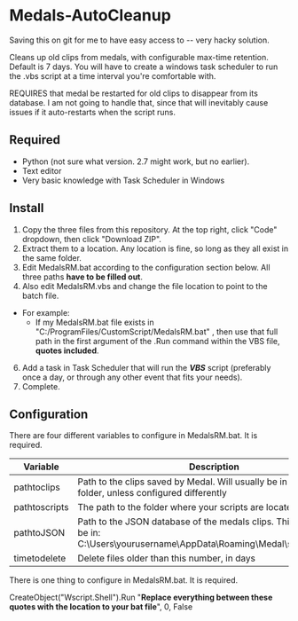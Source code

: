 # Medals-AutoCleanup
Saving this on git for me to have easy access to -- very hacky solution. 

Cleans up old clips from medals, with configurable max-time retention. Default is 7 days. You will have to create a windows task scheduler to run the .vbs script at a time interval you're comfortable with.

REQUIRES that medal be restarted for old clips to disappear from its database. I am not going to handle that, since that will inevitably cause issues if it auto-restarts when the script runs.

## Required
  - Python (not sure what version. 2.7 might work, but no earlier).
  - Text editor
  - Very basic knowledge with Task Scheduler in Windows

## Install
1. Copy the three files from this repository. At the top right, click "Code" dropdown, then click "Download ZIP".
2. Extract them to a location. Any location is fine, so long as they all exist in the same folder.
3. Edit MedalsRM.bat according to the configuration section below. All three paths **have to be filled out**.
4. Also edit MedalsRM.vbs and change the file location to point to the batch file.
  - For example:
    - If my MedalsRM.bat file exists in "C:/ProgramFiles/CustomScript/MedalsRM.bat" , then use that full path in the first argument of the .Run command within the VBS file, **quotes included**.
6. Add a task in Task Scheduler that will run the **_VBS_** script (preferably once a day, or through any other event that fits your needs).
7. Complete.

## Configuration

There are four different variables to configure in MedalsRM.bat. It is required.


| Variable  | Description | Default  |  Required  |
| ------------- | ------------- | ------------- |------------- |
| pathtoclips  | Path to the clips saved by Medal. Will usually be in your Videos folder, unless configured differently  | None  | Yes  |
| pathtoscripts  | The path to the folder where your scripts are located  | None  | Yes  |
| pathtoJSON  | Path to the JSON database of the medals clips. This will usually be in: C:\Users\yourusername\AppData\Roaming\Medal\store\clips.json | None  | Yes  |
| timetodelete  | Delete files older than this number, in days | 7  |  No  |


There is one thing to configure in MedalsRM.bat. It is required.

CreateObject("Wscript.Shell").Run "**Replace everything between these quotes with the location to your bat file**", 0, False

